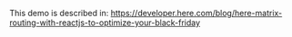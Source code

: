 
This demo is described in:
https://developer.here.com/blog/here-matrix-routing-with-reactjs-to-optimize-your-black-friday

